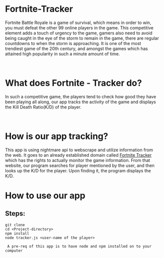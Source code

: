# Fortnite-Tracker

<p> Fortnite Battle Royale is a game of survival, which means in order to win, you must defeat the other 99 online players in the game. This competitive element adds a touch of urgency to the game, gamers also need to avoid being caught in the eye of the storm to remain in the game, there are regular countdowns to when the storm is approaching. It is one of the most trendiest game of the 20th century, and amongst the games which has attained high popularity in such a minute amount of time.  </p>

 <br>

 # What does Fortnite - Tracker do? 
 <p>In such a competitive game, the players tend to check how good they have been playing all along, our app tracks the activity of the game and displays the Kill Death Ratio(K/D) of the player. </p>

 <br>

 # How is our app tracking?
 <p> This app is using nightmare api to webscrape and utilize information from the web. It goes to an already established domain called <a href="www.fortnitetracker.com">Fortnite Tracker</a> which has the rights to actually monitor the game information. From that website, our program searches for player mentioned by the user, and then looks up the K/D for the player. Upon finding it, the program displays the K/D. </p>

 # How to use our app
 ## Steps:

  `git clone` <br>
   `cd <Project-directory>` <br>
   `npm install` <br>
   `node tracker.js <user-name of the player> ` <br>


  ` A pre-req of this app is to have node and npm installed on to your computer`
